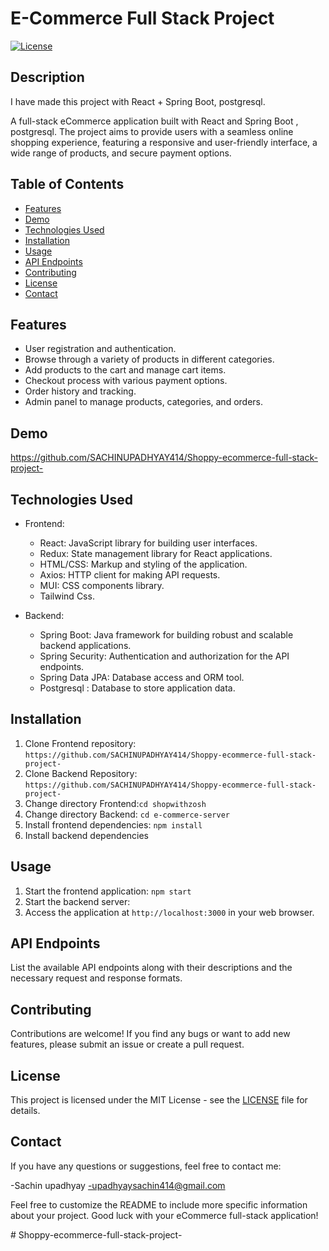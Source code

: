 # E-Commerce Full Stack Project

[![License](https://img.shields.io/badge/license-MIT-blue.svg)](https://opensource.org/licenses/MIT)

## Description

I have made this project with React + Spring Boot, postgresql.

A full-stack eCommerce application built with React and Spring Boot , postgresql. The project aims to provide users with a seamless online shopping experience, featuring a responsive and user-friendly interface, a wide range of products, and secure payment options.


## Table of Contents

- [Features](#features)
- [Demo](#demo)
- [Technologies Used](#technologies-used)
- [Installation](#installation)
- [Usage](#usage)
- [API Endpoints](#api-endpoints)
- [Contributing](#contributing)
- [License](#license)
- [Contact](#contact)
  
## Features

- User registration and authentication.
- Browse through a variety of products in different categories.
- Add products to the cart and manage cart items.
- Checkout process with various payment options.
- Order history and tracking.
- Admin panel to manage products, categories, and orders.

## Demo

https://github.com/SACHINUPADHYAY414/Shoppy-ecommerce-full-stack-project-

## Technologies Used

- Frontend:
  - React: JavaScript library for building user interfaces.
  - Redux: State management library for React applications.
  - HTML/CSS: Markup and styling of the application.
  - Axios: HTTP client for making API requests.
  - MUI: CSS components library.
  - Tailwind Css.

- Backend:
  - Spring Boot: Java framework for building robust and scalable backend applications.
  - Spring Security: Authentication and authorization for the API endpoints.
  - Spring Data JPA: Database access and ORM tool.
  - Postgresql : Database to store application data.

## Installation

1. Clone Frontend repository: `https://github.com/SACHINUPADHYAY414/Shoppy-ecommerce-full-stack-project-`
2. Clone Backend Repository: `https://github.com/SACHINUPADHYAY414/Shoppy-ecommerce-full-stack-project-`
3. Change directory Frontend:`cd shopwithzosh`
4. Change directory Backend: `cd e-commerce-server`
5. Install frontend dependencies: `npm install`
6. Install backend dependencies

## Usage

1. Start the frontend application: `npm start`
2. Start the backend server:
3. Access the application at `http://localhost:3000` in your web browser.

## API Endpoints

List the available API endpoints along with their descriptions and the necessary request and response formats.

## Contributing

Contributions are welcome! If you find any bugs or want to add new features, please submit an issue or create a pull request.

## License

This project is licensed under the MIT License - see the [LICENSE](LICENSE) file for details.

## Contact

If you have any questions or suggestions, feel free to contact me:

-Sachin upadhyay
-upadhyaysachin414@gmail.com

Feel free to customize the README to include more specific information about your project. Good luck with your eCommerce full-stack application!

#   S h o p p y - e c o m m e r c e - f u l l - s t a c k - p r o j e c t - 
 
 
